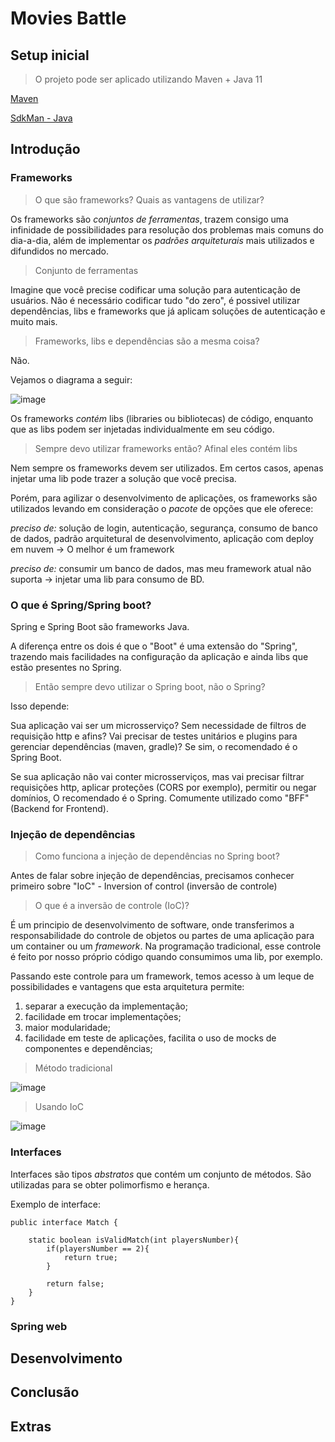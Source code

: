 # Movies Battle

## Setup inicial
> O projeto pode ser aplicado utilizando Maven + Java 11

[Maven](https://maven.apache.org/install.html)

[SdkMan - Java](https://sdkman.io/install)

## Introdução

### Frameworks
> O que são frameworks? Quais as vantagens de utilizar?

Os frameworks são _conjuntos de ferramentas_, trazem consigo uma infinidade de possibilidades para resolução dos problemas mais comuns do dia-a-dia, além de implementar os _padrões arquiteturais_ mais utilizados e difundidos no mercado.

> Conjunto de ferramentas

Imagine que você precise codificar uma solução para autenticação de usuários.
Não é necessário codificar tudo "do zero", é possivel utilizar dependências, libs e frameworks que já aplicam soluções de autenticação e muito mais.

> Frameworks, libs e dependências são a mesma coisa?

Não.

Vejamos o diagrama a seguir:

![image](https://user-images.githubusercontent.com/39572088/227717982-9b4e063c-8f09-4896-8036-47ccfa5f3700.png)

Os frameworks _contém_ libs (libraries ou bibliotecas) de código, enquanto que as libs podem ser injetadas individualmente em seu código.

> Sempre devo utilizar frameworks então? Afinal eles contém libs

Nem sempre os frameworks devem ser utilizados. Em certos casos, apenas injetar uma lib pode trazer a solução que você precisa.

Porém, para agilizar o desenvolvimento de aplicações, os frameworks são utilizados levando em consideração o _pacote_ de opções que ele oferece:

_preciso de:_ solução de login, autenticação, segurança, consumo de banco de dados, padrão arquitetural de desenvolvimento, aplicação com deploy em nuvem -> O melhor é um framework

_preciso de:_ consumir um banco de dados, mas meu framework atual não suporta -> injetar uma lib para consumo de BD.

### O que é Spring/Spring boot?

Spring e Spring Boot são frameworks Java.

A diferença entre os dois é que o "Boot" é uma extensão do "Spring", trazendo mais facilidades na configuração da aplicação e ainda libs que estão presentes no Spring.

> Então sempre devo utilizar o Spring boot, não o Spring?

Isso depende:

Sua aplicação vai ser um microsserviço? Sem necessidade de filtros de requisição http e afins? Vai precisar de testes unitários e plugins para gerenciar dependências (maven, gradle)? Se sim, o recomendado é o Spring Boot.

Se sua aplicação não vai conter microsserviços, mas vai precisar filtrar requisições http, aplicar proteções (CORS por exemplo), permitir ou negar domínios, O recomendado é o Spring. Comumente utilizado como "BFF" (Backend for Frontend).


### Injeção de dependências
> Como funciona a injeção de dependências no Spring boot?

Antes de falar sobre injeção de dependências, precisamos conhecer primeiro sobre "IoC" - Inversion of control (inversão de controle)

> O que é a inversão de controle (IoC)?

É um principio de desenvolvimento de software, onde transferimos a responsabilidade do controle de objetos ou partes de uma aplicação para um container ou um _framework_.
Na programação tradicional, esse controle é feito por nosso próprio código quando consumimos uma lib, por exemplo.

Passando este controle para um framework, temos acesso à um leque de possibilidades e vantagens que esta arquitetura permite:

1. separar a execução da implementação;
2. facilidade em trocar implementações;
3. maior modularidade;
4. facilidade em teste de aplicações, facilita o uso de mocks de componentes e dependências;

> Método tradicional

![image](https://user-images.githubusercontent.com/39572088/227721548-1e3a615b-9704-4ba8-b701-adcdb0f7cdcf.png)

> Usando IoC

![image](https://user-images.githubusercontent.com/39572088/227721566-587a53cc-30f6-40f9-a7c8-8906d2309664.png)

### Interfaces

Interfaces são tipos _abstratos_ que contém um conjunto de métodos. São utilizadas para se obter polimorfismo e herança.

Exemplo de interface:

```
public interface Match {
    
    static boolean isValidMatch(int playersNumber){
        if(playersNumber == 2){
            return true;
        }

        return false;
    }
}
```
### Spring web
## Desenvolvimento
## Conclusão
## Extras
